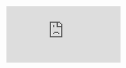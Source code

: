 <embed src="https://github.com/thefr33radical/projects/blob/master/nlp/ncert_text_classification/presentation/Language%20Processing%20Term%20Project.pdf">
